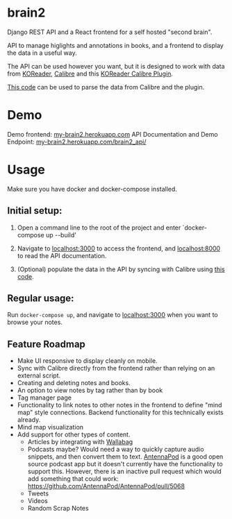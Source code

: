 # brain2

Django REST API and a React frontend for a self hosted "second brain".

API to manage higlights and annotations in books, and a frontend to display the data in a useful way.



The API can be used however you want, but it is designed to work with data from [KOReader](https://github.com/koreader/koreader), [Calibre](https://github.com/kovidgoyal/calibre) and this [KOReader Calibre Plugin](https://git.sr.ht/~harmtemolder/koreader-calibre-plugin).

[This code](https://github.com/AmmarNanjiani/KOReader-Calbre-Sidecar-Parser) can be used to parse the data from Calibre and the plugin.

# Demo
Demo frontend: [my-brain2.herokuapp.com](https://my-brain2.herokuapp.com)
API Documentation and Demo Endpoint: [my-brain2.herokuapp.com/brain2_api/](https://my-brain2.herokuapp.com/brain2_api/)


# Usage

Make sure you have docker and docker-compose installed.

## Initial setup:
1) Open a command line to the root of the project and enter `docker-compose up --build'

2) Navigate to [localhost:3000](localhost:3000) to access the frontend, and [localhost:8000](localhost:3000) to read the API documentation.

3) (Optional) populate the data in the API by syncing with Calibre using [this code](https://github.com/AmmarNanjiani/KOReader-Calbre-Sidecar-Parser).

## Regular usage:

Run `docker-compose up`, and navigate to [localhost:3000](localhost:3000) when you want to browse your notes.

## Feature Roadmap
- Make UI responsive to display cleanly on mobile.
- Sync with Calibre directly from the frontend rather than relying on an external script.
- Creating and deleting notes and books.
- An option to view notes by tag rather than by book
- Tag manager page
- Functionality to link notes to other notes in the frontend to define "mind map" style connections. Backend functionality for this technically exists already.
- Mind map visualization
- Add support for other types of content.
  - Articles by integrating with [Wallabag](https://github.com/wallabag/wallabag)
  - Podcasts maybe? Would need a way to quickly capture audio snippets, and then convert them to text. [AntennaPod](https://antennapod.org/) is a good open source podcast app but it doesn't currently have the functionality to support this. However, there is an inactive pull request which would add something that could work: https://github.com/AntennaPod/AntennaPod/pull/5068
  - Tweets
  - Videos
  - Random Scrap Notes
